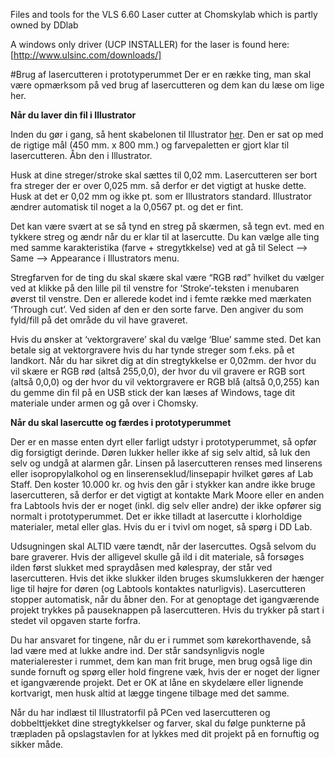 Files and tools for the VLS 6.60 Laser cutter at Chomskylab which is partly owned by DDlab

A windows only driver (UCP INSTALLER) for the laser is found here: [http://www.ulsinc.com/downloads/]


#Brug af lasercutteren i prototyperummet
Der er en række ting, man skal være opmærksom på ved brug af lasercutteren og dem kan du læse om lige her. 

**Når du laver din fil i Illustrator**

Inden du gør i gang, så hent skabelonen til Illustrator [her](https://github.com/DDlabAU/Laser-Cutter-Things/blob/master/VLS_6.60_Illustrator_Template.ait?raw=true). Den er sat op med de rigtige mål (450 mm. x 800 mm.) og farvepaletten er gjort klar til lasercutteren. Åbn den i Illustrator.

Husk at dine streger/stroke skal sættes til 0,02 mm. Lasercutteren ser bort fra streger der er over 0,025 mm. så derfor er det vigtigt at huske dette. Husk at det er 0,02 mm og ikke pt. som er Illustrators standard. Illustrator ændrer automatisk til noget a la 0,0567 pt. og det er fint.

Det kan være svært at se så tynd en streg på skærmen, så tegn evt. med en tykkere streg og ændr når du er klar til at lasercutte. Du kan vælge alle ting med samme karakteristika (farve + stregytkkelse) ved at gå til Select —> Same —> Appearance i Illustrators menu. 

Stregfarven for de ting du skal skære skal være “RGB rød” hvilket du vælger ved at klikke på den lille pil til venstre for ‘Stroke’-teksten i menubaren øverst til venstre. Den er allerede kodet ind i femte række med mærkaten ‘Through cut’. Ved siden af den er den sorte farve. Den angiver du som fyld/fill på det område du vil have graveret.

Hvis du ønsker at ‘vektorgravere’ skal du vælge ‘Blue’ samme sted. Det kan betale sig at vektorgravere hvis du har tynde streger som f.eks. på et landkort.
Når du har sikret dig at din stregtykkelse er 0,02mm. der hvor du vil skære er RGB rød (altså 255,0,0), der hvor du vil gravere er RGB sort (altså 0,0,0) og der hvor du vil vektorgravere er RGB blå (altså 0,0,255) kan du gemme din fil på en USB stick der kan læses af Windows, tage dit materiale under armen og gå over i Chomsky.

**Når du skal lasercutte og færdes i prototyperummet**

Der er en masse enten dyrt eller farligt udstyr i prototyperummet, så opfør dig forsigtigt derinde. Døren lukker heller ikke af sig selv altid, så luk den selv og undgå at alarmen går. Linsen på lasercutteren renses med linserens eller isopropylalkohol og en linserenseklud/linsepapir hvilket gøres af Lab Staff. Den koster 10.000 kr. og hvis den går i stykker kan andre ikke bruge lasercutteren, så derfor er det vigtigt at kontakte Mark Moore eller en anden fra Labtools hvis der er noget (inkl. dig selv eller andre) der ikke opfører sig normalt i prototyperummet. Det er ikke tilladt at lasercutte i klorholdige materialer, metal eller glas. Hvis du er i tvivl om noget, så spørg i DD Lab.

Udsugningen skal ALTID være tændt, når der lasercuttes. Også selvom du bare graverer. Hvis der alligevel skulle gå ild i dit materiale, så forsøges ilden først slukket med spraydåsen med kølespray, der står ved lasercutteren. Hvis det ikke slukker ilden bruges skumslukkeren der hænger lige til højre for døren (og Labtools kontaktes naturligvis). Lasercutteren stopper automatisk, når du åbner den. For at genoptage det igangværende projekt trykkes på pauseknappen på lasercutteren. Hvis du trykker på start i stedet vil opgaven starte forfra.

Du har ansvaret for tingene, når du er i rummet som kørekorthavende, så lad være med at lukke andre ind. Der står sandsynligvis nogle materialerester i rummet, dem kan man frit bruge, men brug også lige din sunde fornuft og spørg eller hold fingrene væk, hvis der er noget der ligner et igangværende projekt. Det er OK at låne en skydelære eller lignende kortvarigt, men husk altid at lægge tingene tilbage med det samme.

Når du har indlæst til Illustratorfil på PCen ved lasercutteren og dobbelttjekket dine stregtykkelser og farver, skal du følge punkterne på træpladen på opslagstavlen for at lykkes med dit projekt på en fornuftig og sikker måde.